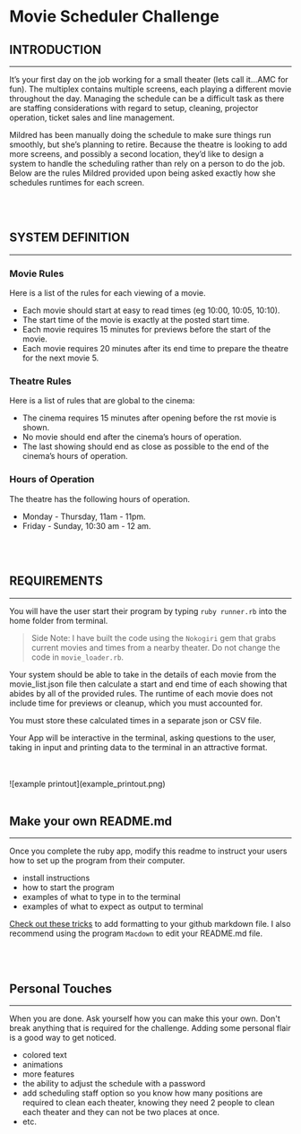 # Movie Scheduler Challenge


## INTRODUCTION
-------------------------------------------

It’s your first day on the job working for a small theater (lets call it...AMC for fun). The multiplex contains multiple screens, each playing a different movie throughout the day. Managing the schedule can be a difficult task as there are staffing considerations with regard to setup, cleaning, projector operation, ticket sales and line management.

Mildred has been manually doing the schedule to make sure things run smoothly, but she’s planning to retire. Because the theatre is looking to add more screens, and possibly a second location, they’d like to design a system to handle the scheduling rather than rely on a person to do the job. Below are the rules Mildred provided upon being asked exactly how she schedules runtimes for each screen.

<br>
<br>

## SYSTEM DEFINITION
-------------------------------------------

### Movie Rules

Here is a list of the rules for each viewing of a movie.

- Each movie should start at easy to read times (eg 10:00, 10:05, 10:10).
- The start time of the movie is exactly at the posted start time.
- Each movie requires 15 minutes for previews before the start of the movie.
- Each movie requires 20 minutes after its end time to prepare the theatre for the next
movie 5.

### Theatre Rules

Here is a list of rules that are global to the cinema:

- The cinema requires 15 minutes after opening before the  rst movie is shown.
- No movie should end after the cinema’s hours of operation.
- The last showing should end as close as possible to the end of the cinema’s hours of
operation.

### Hours of Operation

The theatre has the following hours of operation.

- Monday - Thursday, 11am - 11pm. 
- Friday - Sunday, 10:30 am - 12 am.

<br>
<br>

## REQUIREMENTS
-------------------------------------------

You will have the user start their program by typing `ruby runner.rb` into the home folder from terminal.

> Side Note: I have built the code using the `Nokogiri` gem that grabs current movies and times from a nearby theater. Do not change the code in `movie_loader.rb`.

Your system should be able to take in the details of each movie from the movie_list.json file then calculate a start and end time of each showing that abides by all of the provided rules. The runtime of each movie does not include time for previews or cleanup, which you must accounted for.

You must store these calculated times in a separate json or CSV file.

Your App will be interactive in the terminal, asking questions to the user, taking in input and printing data to the terminal in an attractive format.

<br>
<br>
![example printout](example_printout.png)

<br>
<br>

## Make your own README.md
-------------------------------------------

Once you complete the ruby app, modify this readme to instruct your users how to set up the program from their computer.

- install instructions
- how to start the program
- examples of what to type in to the terminal
- examples of what to expect as output to terminal

[Check out these tricks](https://guides.github.com/features/mastering-markdown/) to add formatting to your github markdown file. I also recommend using the program `Macdown` to edit your README.md file.

<br>
<br>

## Personal Touches
-------------------------------------------
When you are done. Ask yourself how you can make this your own. Don't break anything that is required for the challenge. Adding some personal flair is a good way to get noticed.

- colored text
- animations
- more features
- the ability to adjust the schedule with a password
- add scheduling staff option so you know how many positions are required to clean each theater, knowing they need 2 people to clean each theater and they can not be two places at once.
- etc.